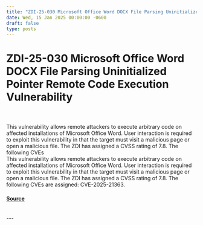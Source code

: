 ```yaml
---
title: "ZDI-25-030 Microsoft Office Word DOCX File Parsing Uninitialized Pointer Remote Code Execution Vulnerability"
date: Wed, 15 Jan 2025 00:00:00 -0600
draft: false
type: posts
---
```

# ZDI-25-030 Microsoft Office Word DOCX File Parsing Uninitialized Pointer Remote Code Execution Vulnerability

<br/>

<br/>
This vulnerability allows remote attackers to execute arbitrary code on affected installations of Microsoft Office Word. User interaction is required to exploit this vulnerability in that the target must visit a malicious page or open a malicious file. The ZDI has assigned a CVSS rating of 7.8. The following CVEs
<br/>
This vulnerability allows remote attackers to execute arbitrary code on affected installations of Microsoft Office Word. User interaction is required to exploit this vulnerability in that the target must visit a malicious page or open a malicious file. The ZDI has assigned a CVSS rating of 7.8. The following CVEs are assigned: CVE-2025-21363.

#### [Source](http://www.zerodayinitiative.com/advisories/ZDI-25-030/)

<br/>
---
